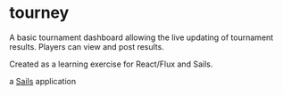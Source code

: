 # tourney
A basic tournament dashboard allowing the live updating of tournament results.
Players can view and post results.

Created as a learning exercise for React/Flux and Sails.


a [Sails](http://sailsjs.org) application

